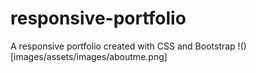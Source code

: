 # responsive-portfolio
A responsive portfolio created with CSS and Bootstrap
!()[images/assets/images/aboutme.png]



